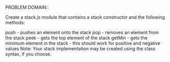 PROBLEM DOMAIN::


Create a stack.js module that contains a stack constructor and the following methods:

push - pushes an element onto the stack
pop - removes an element from the stack
peek - gets the top element of the stack
getMin - gets the minimum element in the stack - this should work for positive and negative values
Note: Your stack implementation may be created using the class syntax, if you choose.


